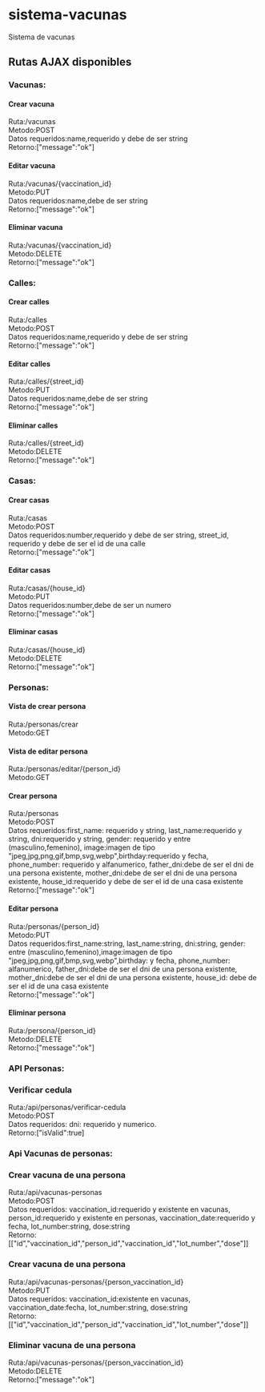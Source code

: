 # sistema-vacunas
Sistema de vacunas  
## Rutas AJAX disponibles  
### Vacunas:  
#### Crear vacuna  
Ruta:/vacunas  
Metodo:POST  
Datos requeridos:name,requerido y debe de ser string  
Retorno:["message":"ok"]  
#### Editar vacuna  
Ruta:/vacunas/{vaccination_id}  
Metodo:PUT  
Datos requeridos:name,debe de ser string  
Retorno:["message":"ok"]  
#### Eliminar vacuna  
Ruta:/vacunas/{vaccination_id}  
Metodo:DELETE  
Retorno:["message":"ok"]  
### Calles:  
#### Crear calles  
Ruta:/calles  
Metodo:POST  
Datos requeridos:name,requerido y debe de ser string  
Retorno:["message":"ok"]  
#### Editar calles  
Ruta:/calles/{street_id}  
Metodo:PUT  
Datos requeridos:name,debe de ser string  
Retorno:["message":"ok"]  
#### Eliminar calles  
Ruta:/calles/{street_id}  
Metodo:DELETE  
Retorno:["message":"ok"]  
### Casas:  
#### Crear casas  
Ruta:/casas  
Metodo:POST  
Datos requeridos:number,requerido y debe de ser string, street_id, requerido y debe de ser el id de una calle  
Retorno:["message":"ok"]  
#### Editar casas  
Ruta:/casas/{house_id}  
Metodo:PUT  
Datos requeridos:number,debe de ser un numero  
Retorno:["message":"ok"]  
#### Eliminar casas  
Ruta:/casas/{house_id}  
Metodo:DELETE  
Retorno:["message":"ok"]  
### Personas:  
#### Vista de crear persona  
Ruta:/personas/crear  
Metodo:GET  
#### Vista de editar persona  
Ruta:/personas/editar/{person_id}  
Metodo:GET  
#### Crear persona  
Ruta:/personas  
Metodo:POST  
Datos requeridos:first_name: requerido y string, last_name:requerido y string, dni:requerido y string, gender: requerido y entre (masculino,femenino),
image:imagen de tipo "jpeg,jpg,png,gif,bmp,svg,webp",birthday:requerido y fecha, phone_number: requerido y alfanumerico, father_dni:debe de ser el dni de una persona existente, mother_dni:debe de ser el dni de una persona existente, house_id:requerido y debe de ser el id de una casa existente  
Retorno:["message":"ok"]  
#### Editar persona  
Ruta:/personas/{person_id}  
Metodo:PUT  
Datos requeridos:first_name:string, last_name:string, dni:string, gender: entre (masculino,femenino),image:imagen de tipo "jpeg,jpg,png,gif,bmp,svg,webp",birthday: y fecha, phone_number: alfanumerico, father_dni:debe de ser el dni de una persona existente, mother_dni:debe de ser el dni de una persona existente, house_id: debe de ser el id de una casa existente  
Retorno:["message":"ok"]  
#### Eliminar persona  
Ruta:/persona/{person_id}  
Metodo:DELETE  
Retorno:["message":"ok"]  
### API Personas:  
### Verificar cedula  
Ruta:/api/personas/verificar-cedula  
Metodo:POST  
Datos requeridos: dni: requerido y numerico.  
Retorno:["isValid":true]  
### Api Vacunas de personas:  
### Crear vacuna de una persona  
Ruta:/api/vacunas-personas  
Metodo:POST  
Datos requeridos: vaccination_id:requerido y existente en vacunas, person_id:requerido y existente en personas, vaccination_date:requerido y fecha, lot_number:string, dose:string  
Retorno:[["id","vaccination_id","person_id","vaccination_id","lot_number","dose"]]  
### Crear vacuna de una persona  
Ruta:/api/vacunas-personas/{person_vaccination_id}  
Metodo:PUT  
Datos requeridos: vaccination_id:existente en vacunas, vaccination_date:fecha, lot_number:string, dose:string  
Retorno:[["id","vaccination_id","person_id","vaccination_id","lot_number","dose"]]  
### Eliminar vacuna de una persona  
Ruta:/api/vacunas-personas/{person_vaccination_id}  
Metodo:DELETE  
Retorno:["message":"ok"]  